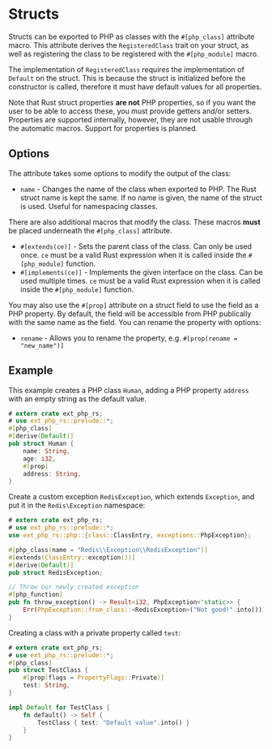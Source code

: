 # Structs

Structs can be exported to PHP as classes with the `#[php_class]` attribute
macro. This attribute derives the `RegisteredClass` trait on your struct, as
well as registering the class to be registered with the `#[php_module]` macro.

The implementation of `RegisteredClass` requires the implementation of `Default`
on the struct. This is because the struct is initialized before the constructor
is called, therefore it must have default values for all properties.

Note that Rust struct properties **are not** PHP properties, so if you want the
user to be able to access these, you must provide getters and/or setters.
Properties are supported internally, however, they are not usable through the
automatic macros. Support for properties is planned.

## Options

The attribute takes some options to modify the output of the class:

- `name` - Changes the name of the class when exported to PHP. The Rust struct
  name is kept the same. If no name is given, the name of the struct is used.
  Useful for namespacing classes.

There are also additional macros that modify the class. These macros **must** be
placed underneath the `#[php_class]` attribute.

- `#[extends(ce)]` - Sets the parent class of the class. Can only be used once.
  `ce` must be a valid Rust expression when it is called inside the
  `#[php_module]` function.
- `#[implements(ce)]` - Implements the given interface on the class. Can be used
  multiple times. `ce` must be a valid Rust expression when it is called inside
  the `#[php_module]` function.

You may also use the `#[prop]` attribute on a struct field to use the field as a
PHP property. By default, the field will be accessible from PHP publically with
the same name as the field. You can rename the property with options:

- `rename` - Allows you to rename the property, e.g.
  `#[prop(rename = "new_name")]`

<!-- - `flags` - Allows you to set flags for the property, e.g.
  `#[prop(flags = PropertyFlags::Public)]` -->

## Example

This example creates a PHP class `Human`, adding a PHP property `address` with
an empty string as the default value.

```rust
# extern crate ext_php_rs;
# use ext_php_rs::prelude::*;
#[php_class]
#[derive(Default)]
pub struct Human {
    name: String,
    age: i32,
    #[prop]
    address: String,
}
```

Create a custom exception `RedisException`, which extends `Exception`, and put
it in the `Redis\Exception` namespace:

```rust
# extern crate ext_php_rs;
# use ext_php_rs::prelude::*;
use ext_php_rs::php::{class::ClassEntry, exceptions::PhpException};

#[php_class(name = "Redis\\Exception\\RedisException")]
#[extends(ClassEntry::exception())]
#[derive(Default)]
pub struct RedisException;

// Throw our newly created exception
#[php_function]
pub fn throw_exception() -> Result<i32, PhpException<'static>> {
    Err(PhpException::from_class::<RedisException>("Not good!".into()))
}
```

Creating a class with a private property called `test`:

```rust
# extern crate ext_php_rs;
# use ext_php_rs::prelude::*;
#[php_class]
pub struct TestClass {
    #[prop(flags = PropertyFlags::Private)]
    test: String,
}

impl Default for TestClass {
    fn default() -> Self {
        TestClass { test: "Default value".into() }
    }
}
```
